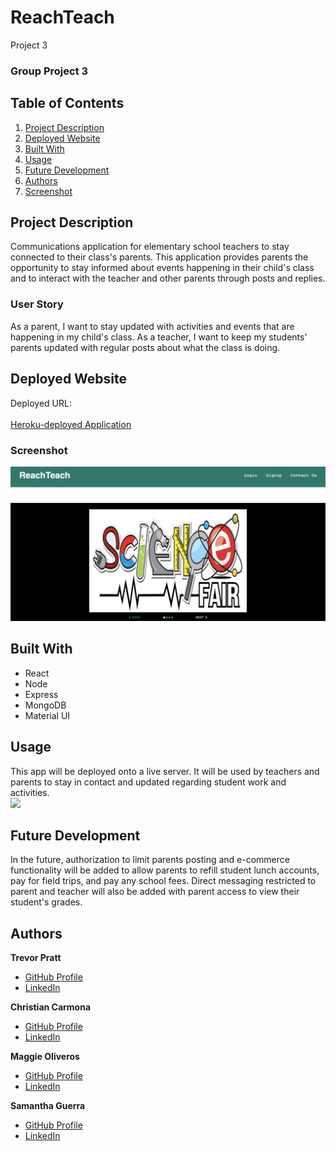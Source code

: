 # ReachTeach
Project 3
### Group Project 3

## Table of Contents
1. [Project Description](#project-description)
2. [Deployed Website](#deployed-website)
3. [Built With](#built-with)
4. [Usage](#usage)
5. [Future Development](#future-development)
6. [Authors](#authors)
7. [Screenshot](#screenshot)

## Project Description
Communications application for elementary school teachers to stay connected to their class's parents. This application provides parents the opportunity to stay informed about events happening in their child's class and to interact with the teacher and other parents through posts and replies.

### User Story
As a parent, I want to stay updated with activities and events that are happening in my child's class.
As a teacher, I want to keep my students' parents updated with regular posts about what the class is doing.

## Deployed Website
Deployed URL: <br/><br/>
[Heroku-deployed Application](#https://enigmatic-sands-84780.herokuapp.com/)
### Screenshot
![ReachTeachScreenshot](/client/src/assets/README-screenshot.png)

## Built With
- React
- Node
- Express
- MongoDB
- Material UI

## Usage
This app will be deployed onto a live server. It will be used by teachers and parents to stay in contact and updated regarding student work and activities.<br>
![](#)

## Future Development
In the future, authorization to limit parents posting and e-commerce functionality will be added to allow parents to refill student lunch accounts, pay for field trips, and pay any school fees. Direct messaging restricted to parent and teacher will also be added with parent access to view their student's grades.

## Authors
**Trevor Pratt**
- [GitHub Profile](https://github.com/tpratt57/)
- [LinkedIn](https://www.linkedin.com/in/trevor-pratt-477b1b188/)

**Christian Carmona**
- [GitHub Profile](https://github.com/C4RMONA/)
- [LinkedIn](https://linkedin.com/in/christian-carmona-b01547103)

**Maggie Oliveros**
- [GitHub Profile](https://github.com/mcoliveros1202)
- [LinkedIn](https://linkedin.com/in/madelynoliveros)

**Samantha Guerra**
- [GitHub Profile](https://github.com/Sam-Antics)
- [LinkedIn](https://www.linkedin.com/in/seguerra/)
